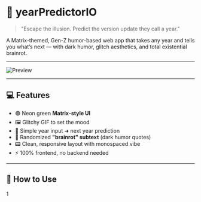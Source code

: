 # 🧠 yearPredictorIO

> "Escape the illusion. Predict the version update they call a year."

A Matrix-themed, Gen-Z humor-based web app that takes any year and tells you what’s next — with dark humor, glitch aesthetics, and total existential brainrot.

---

![Preview](ss.jpg)

---

## 💻 Features

- 🟢 Neon green **Matrix-style UI**
- 🖼️ Glitchy GIF to set the mood
- 🧮 Simple year input ➜ next year prediction
- 🧠 Randomized **"brainrot" subtext** (dark humor quotes)
- 📟 Clean, responsive layout with monospaced vibe
- ⚡ 100% frontend, no backend needed

---

## 🚀 How to Use

1
